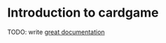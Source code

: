 # Introduction to cardgame

TODO: write [great documentation](http://jacobian.org/writing/great-documentation/what-to-write/)
